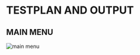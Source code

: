 #   TESTPLAN AND OUTPUT

## MAIN MENU
![main menu](https://github.com/Daneshpatted/M1_contact-management_app/blob/main/mini%20project/4_testplan_%26_output/main%20menu.PNG)

